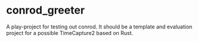 # conrod_greeter
A play-project for testing out conrod. It should be a template and evaluation project for a possible TimeCapture2 based on Rust.
